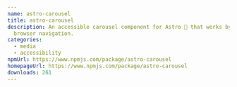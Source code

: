 ```yaml
---
name: astro-carousel
title: astro-carousel
description: An accessible carousel component for Astro 🚀 that works by using
  browser navigation.
categories:
  - media
  - accessibility
npmUrl: https://www.npmjs.com/package/astro-carousel
homepageUrl: https://www.npmjs.com/package/astro-carousel
downloads: 261
---
```

